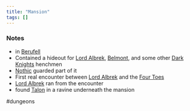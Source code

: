 ```yaml
---
title: "Mansion"
tags: []
---
```


### Notes

- in [Berufell](content/Places/Berufell.md)
- Contained a hideout for [Lord Albrek](content/NPCs/Lord%20Albrek.md), [Belmont](content/NPCs/Belmont.md), and some other [Dark Knights](content/Organizations/Dark%20Knights.md) henchmen
- [Nothic](content/NPCs/Nothic.md) guarded part of it
- First real encounter between [Lord Albrek](content/NPCs/Lord%20Albrek.md) and the [Four Toes](content/PCs/Four%20Toes.md)
- [Lord Albrek](content/NPCs/Lord%20Albrek.md) ran from the encounter
- found [Talon](content/Objects/Talon.md) in a ravine underneath the mansion

#dungeons 